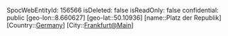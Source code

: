 ﻿---
location: [50.10936,8.660627]
type: Station
tags:
- geo/Station

---
SpocWebEntityId: 156566
isDeleted: false
isReadOnly: false
confidential: public
[geo-lon::8.660627]
[geo-lat::50.10936]
[name::Platz der Republik]
[Country::[Germany](geo/Continent/Europe/Germany.md)]
[City::[Frankfurt@Main](geo/Continent/Europe/Germany/Hessen/Frankfurt@Main.md)]


